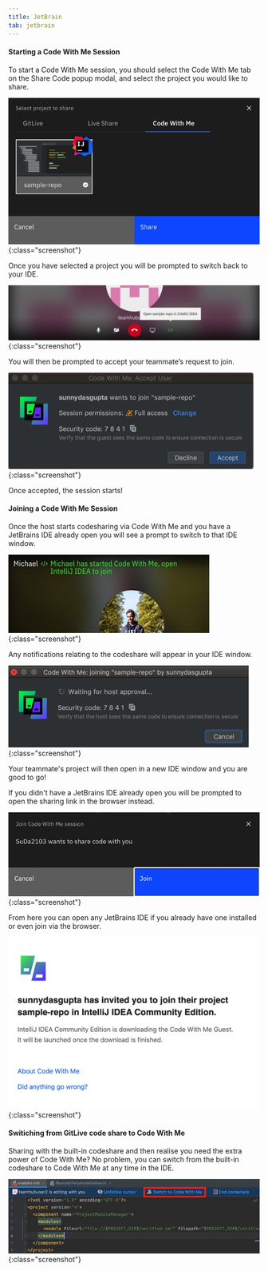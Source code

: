 ```yaml
---
title: JetBrain
tab: jetbrain
---
```


#### Starting a Code With Me Session 

To start a Code With Me session, you should select the Code With Me tab on the Share Code popup modal, and select the project you would like to share. 

![Start Code With Me](/uploads/codeshare-start-codewithme.jpg "Start Code With Me"){:class="screenshot"}

Once you have selected a project you will be prompted to switch back to your IDE.

![Code With Me Open Repo](/uploads/codewithme-open-repo.jpg "Code With Me Open Repo"){:class="screenshot"}

You will then be prompted to accept your teammate’s request to join.

![Code With Me Accept User](/uploads/codeshare-codewithme-accept-user.jpg "Code With Me Accept User"){:class="screenshot"}


Once accepted, the session starts!

#### Joining a Code With Me Session 

Once the host starts codesharing via Code With Me and you have a JetBrains IDE already open you will see a prompt to switch to that IDE window.

![Code With Me Open Editor](/uploads/codeshare-codewithme-open-editor.jpg "Code With Me Open Editor"){:class="screenshot"}


Any notifications relating to the codeshare will appear in your IDE window.

![Code With Me Join Collab](/uploads/codeshare-codewithme-waiting-for-approval.jpg "Code With Me Join Collab"){:class="screenshot"}


Your teammate's project will then open in a new IDE window and you are good to go!

If you didn't have a JetBrains IDE already open you will be prompted to open the sharing link in the browser instead.

![Accept Code With Me](/uploads/codeshare-accept-codewithme.jpg "Accept Code With Me"){:class="screenshot"}


From here you can open any JetBrains IDE if you already have one installed or even join via the browser.

![Code With Me Confirmation](/uploads/codeshare-codewithme-confirmation.jpg "Code With Me Confirmation"){:class="screenshot"}

#### Switiching from GitLive code share to Code With Me

Sharing with the built-in codeshare and then realise you need the extra power of Code With Me? No problem, you can switch from the built-in codeshare to Code With Me at any time in the IDE.

![Codeshare Code With Me](/uploads/codeshare-codewithme-session.jpeg "Codeshare Code With Me"){:class="screenshot"}
